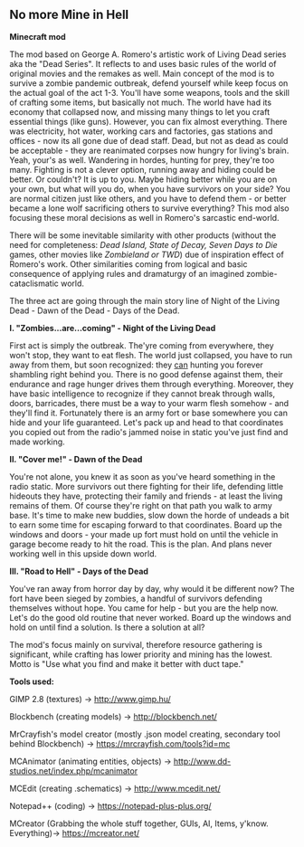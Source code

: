 ## No more Mine in Hell

<b>Minecraft mod</b>

The mod based on George A. Romero's artistic work of Living Dead series aka the "Dead Series".
It reflects to and uses basic rules of the world of original movies and the remakes as well. Main concept of the mod is to survive a zombie pandemic outbreak, defend yourself while keep focus on the actual goal of the act 1-3. You'll have some weapons, tools and the skill of crafting some items, but basically not much. The world have had its economy that collapsed now, and missing many things to let you craft essential things (like guns). However, you can fix almost everything.
There was electricity, hot water, working cars and factories, gas stations and offices - now its all gone due of dead staff.
Dead, but not as dead as could be acceptable - they are reanimated corpses now hungry for living's brain. Yeah, your's as well.
Wandering in hordes, hunting for prey, they're too many. Fighting is not a clever option, running away and hiding could be better. Or couldn't?
It is up to you. Maybe hiding better while you are on your own, but what will you do, when you have survivors on your side? You are normal citizen just like others, and you have to defend them - or better became a lone wolf sacrificing others to survive everything? This mod also focusing these moral decisions as well in Romero's sarcastic end-world.

There will be some inevitable similarity with other products (without the need for completeness: <i>Dead Island, State of Decay, Seven Days to Die</i> games, other movies like <i>Zombieland or TWD</i>) due of inspiration effect of Romero's work. Other similarities coming from logical and basic consequence of applying rules and dramaturgy of an imagined zombie-cataclismatic world.
 
The three act are going through the main story line of Night of the Living Dead - Dawn of the Dead - Days of the Dead.

<b>I. "Zombies...are...coming" - Night of the Living Dead</b>

First act is simply the outbreak. The'yre coming from everywhere, they won't stop, they want to eat flesh. The world just collapsed, you have to run away from them, but soon recognized: they <u>can</u> hunting you forever shambling right behind you.
There is no good defense against them, their endurance and rage hunger drives them through everything. Moreover, they have basic intelligence to recognize if they cannot break through walls, doors, barricades, there must be a way to your warm flesh somehow - and they'll find it. Fortunately there is an army fort or base somewhere you can hide and your life guaranteed. Let's pack up and head to that coordinates you copied out from the radio's jammed noise in static you've just find and made working.

<b>II. "Cover me!" - Dawn of the Dead</b>

You're not alone, you knew it as soon as you've heard something in the radio static. More survivors out there fighting for their life, defending little hideouts they have, protecting their family and friends - at least the living remains of them. Of course they're right on that path you walk to army base. It's time to make new buddies, slow down the horde of undeads a bit to earn some time for escaping forward to that coordinates. Board up the windows and doors - your made up fort must hold on until the vehicle in garage become ready to hit the road. This is the plan. And plans never working well in this upside down world.

<b>III. "Road to Hell" - Days of the Dead</b>

You've ran away from horror day by day, why would it be different now? The fort have been sieged by zombies, a handful of survivors defending themselves without hope. You came for help - but you are the help now. Let's do the good old routine that never worked. Board up the windows and hold on until find a solution. Is there a solution at all?


The mod's focus mainly on survival, therefore resource gathering is significant, while crafting has lower priority and mining has the lowest. Motto is "Use what you find and make it better with duct tape."


<b>Tools used:</b>

GIMP 2.8 (textures) -> http://www.gimp.hu/

Blockbench (creating models) -> http://blockbench.net/

MrCrayfish's model creator (mostly .json model creating, secondary tool behind Blockbench) -> https://mrcrayfish.com/tools?id=mc

MCAnimator (animating entities, objects) -> http://www.dd-studios.net/index.php/mcanimator

MCEdit (creating .schematics) -> http://www.mcedit.net/

Notepad++ (coding) -> https://notepad-plus-plus.org/


MCreator (Grabbing the whole stuff together, GUIs, AI, Items, y'know. Everything)-> https://mcreator.net/

